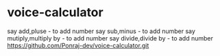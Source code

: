 # voice-calculator
say add,pluse  - to add number
say sub,minus  - to add number
say mutiply,multiply by  - to add number
say divide,divide by - to add number
https://github.com/Ponraj-dev/voice-calculator.git
 
